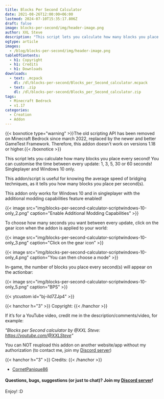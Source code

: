 ```yaml
---
title: Blocks Per Second Calculator
date: 2021-08-26T12:00:00+06:00
lastmod: 2024-07-10T15:35:17.806Z
draft: false
image: blocks-per-second/img/header-image.png
author: XXL Steve
description: "This script lets you calculate how many blocks you place every second! You can customise the time between every update: 1, 3, 5, 30 or 60 seconds! Singleplayer and Windows 10 only."
ogtype: article
images:
  - /blog/blocks-per-second/img/header-image.png
tableOfContents:
  - h1: Copyright
  - h1: Credits
  - h1: Downloads
downloads:
  - text: .mcpack
    dl: /dl/blocks-per-second/Blocks_per_Second_calculator.mcpack
  - text: .zip
    dl: /dl/blocks-per-second/Blocks_per_Second_calculator.zip
tags:
  - Minecraft Bedrock
  - v1.17
categories:
  - Creation
  - Addon
---
```


{{< boxnotice type="warning" >}}The old scripting API has been removed on Minecraft Bedrock since march 2022, replaced by the newer and better GameTest Framework. Therefore, this addon doesn't work on versions 1.18 or higher.{{< /boxnotice >}}

This script lets you calculate how many blocks you place every second! You can customise the time between every update: 1, 3, 5, 30 or 60 seconds! Singleplayer and Windows 10 only.

This addon/script is useful for knowing the average speed of bridging techniques, as it tells you how many blocks you place per second(s).

This addon only works for Windows 10 and in singleplayer with the additional modding capabilities feature enabled!

{{< image src="img/blocks-per-second-calculator-scriptwindows-10-only_2.png" caption="Enable Additional Modding Capabilities" >}}

To choose how many seconds you want between every update, click on the gear icon when the addon is applied to your world:

{{< image src="img/blocks-per-second-calculator-scriptwindows-10-only_3.png" caption="Click on the gear icon" >}}

{{< image src="img/blocks-per-second-calculator-scriptwindows-10-only_4.png" caption="You can then choose a mode" >}}

In-game, the number of blocks you place every second(s) will appear on the actionbar:

{{< image src="img/blocks-per-second-calculator-scriptwindows-10-only_5.png" caption="BPS" >}}

{{< ytcustom id="bj-iId7ZJp4" >}}

{{< hanchor h="3" >}}
Copyright:
{{< /hanchor >}}

If it’s for a YouTube video, credit me in the description/comments/video, for example:

*"Blocks per Second calculator by @XXL Steve: https://youtube.com/@XXLSteve"*

You can NOT reupload this addon on another website/app without my authorization (to contact me, join my [Discord server](https://discord.gg/dJJyryc))

{{< hanchor h="3" >}}
Credits:
{{< /hanchor >}} 

- [CornetPanique86](https://youtube.com/@XXLSteve)
 

#### Questions, bugs, suggestions (or just to chat)? Join my [Discord server](https://discord.gg/dJJyryc)!

Enjoy! :D
